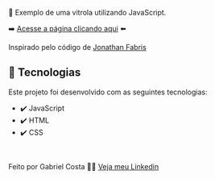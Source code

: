 🎵 Exemplo de uma vitrola utilizando JavaScript.

➡️ [Acesse a página clicando aqui](https://gabrielcostarep.github.io/Record-Player/) ⬅️
<!-- 
 <div align="center" >
  <img src="./Readme-gif.gif" alt="demo-mobile" height="425">
</div> -->
 
Inspirado pelo código de [Jonathan Fabris](https://github.com/jonfaal)

## 🚀 Tecnologias

Este projeto foi desenvolvido com as seguintes tecnologias:

- ✔️ JavaScript
- ✔️ HTML
- ✔️ CSS

<br>

Feito por Gabriel Costa 👋🏾 [Veja meu Linkedin](https://www.linkedin.com/in/gabrielcostadev/)
